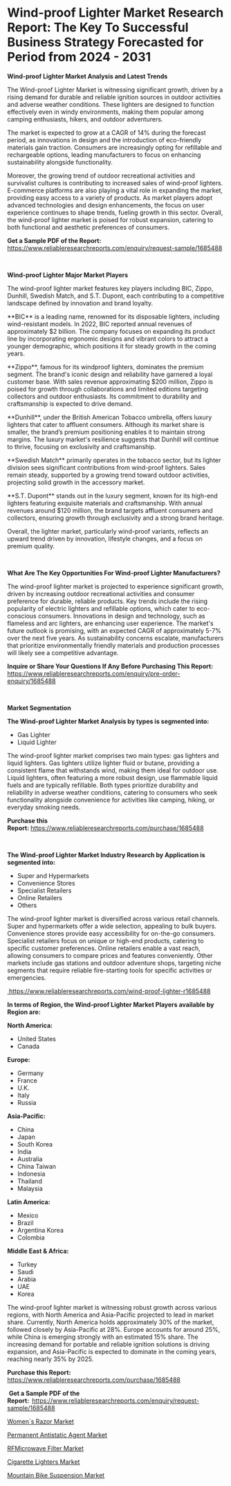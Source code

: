 <p><h1>Wind-proof Lighter Market Research Report: The Key To Successful Business Strategy Forecasted for Period from 2024 - 2031</h1></p><p><strong>Wind-proof Lighter Market Analysis and Latest Trends</strong></p>
<p><p>The Wind-proof Lighter Market is witnessing significant growth, driven by a rising demand for durable and reliable ignition sources in outdoor activities and adverse weather conditions. These lighters are designed to function effectively even in windy environments, making them popular among camping enthusiasts, hikers, and outdoor adventurers. </p><p>The market is expected to grow at a CAGR of 14% during the forecast period, as innovations in design and the introduction of eco-friendly materials gain traction. Consumers are increasingly opting for refillable and rechargeable options, leading manufacturers to focus on enhancing sustainability alongside functionality. </p><p>Moreover, the growing trend of outdoor recreational activities and survivalist cultures is contributing to increased sales of wind-proof lighters. E-commerce platforms are also playing a vital role in expanding the market, providing easy access to a variety of products. As market players adopt advanced technologies and design enhancements, the focus on user experience continues to shape trends, fueling growth in this sector. Overall, the wind-proof lighter market is poised for robust expansion, catering to both functional and aesthetic preferences of consumers.</p></p>
<p><strong>Get a Sample PDF of the Report:&nbsp;</strong> <a href="https://www.reliableresearchreports.com/enquiry/request-sample/1685488?utm_campaign=11&utm_medium=2&utm_source=Github&utm_content=ia&utm_term=06102024&utm_id=wind-proof-lighter">https://www.reliableresearchreports.com/enquiry/request-sample/1685488</a></p>
<p>&nbsp;</p>
<p><strong>Wind-proof Lighter Major Market Players</strong></p>
<p><p>The wind-proof lighter market features key players including BIC, Zippo, Dunhill, Swedish Match, and S.T. Dupont, each contributing to a competitive landscape defined by innovation and brand loyalty. </p><p>**BIC** is a leading name, renowned for its disposable lighters, including wind-resistant models. In 2022, BIC reported annual revenues of approximately $2 billion. The company focuses on expanding its product line by incorporating ergonomic designs and vibrant colors to attract a younger demographic, which positions it for steady growth in the coming years.</p><p>**Zippo**, famous for its windproof lighters, dominates the premium segment. The brand's iconic design and reliability have garnered a loyal customer base. With sales revenue approximating $200 million, Zippo is poised for growth through collaborations and limited editions targeting collectors and outdoor enthusiasts. Its commitment to durability and craftsmanship is expected to drive demand.</p><p>**Dunhill**, under the British American Tobacco umbrella, offers luxury lighters that cater to affluent consumers. Although its market share is smaller, the brand’s premium positioning enables it to maintain strong margins. The luxury market's resilience suggests that Dunhill will continue to thrive, focusing on exclusivity and craftsmanship.</p><p>**Swedish Match** primarily operates in the tobacco sector, but its lighter division sees significant contributions from wind-proof lighters. Sales remain steady, supported by a growing trend toward outdoor activities, projecting solid growth in the accessory market.</p><p>**S.T. Dupont** stands out in the luxury segment, known for its high-end lighters featuring exquisite materials and craftsmanship. With annual revenues around $120 million, the brand targets affluent consumers and collectors, ensuring growth through exclusivity and a strong brand heritage.</p><p>Overall, the lighter market, particularly wind-proof variants, reflects an upward trend driven by innovation, lifestyle changes, and a focus on premium quality.</p></p>
<p>&nbsp;</p>
<p><strong>What Are The Key Opportunities For Wind-proof Lighter Manufacturers?</strong></p>
<p><p>The wind-proof lighter market is projected to experience significant growth, driven by increasing outdoor recreational activities and consumer preference for durable, reliable products. Key trends include the rising popularity of electric lighters and refillable options, which cater to eco-conscious consumers. Innovations in design and technology, such as flameless and arc lighters, are enhancing user experience. The market's future outlook is promising, with an expected CAGR of approximately 5-7% over the next five years. As sustainability concerns escalate, manufacturers that prioritize environmentally friendly materials and production processes will likely see a competitive advantage.</p></p>
<p><strong>Inquire or Share Your Questions If Any Before Purchasing This Report:</strong> <a href="https://www.reliableresearchreports.com/enquiry/pre-order-enquiry/1685488?utm_campaign=11&utm_medium=2&utm_source=Github&utm_content=ia&utm_term=06102024&utm_id=wind-proof-lighter">https://www.reliableresearchreports.com/enquiry/pre-order-enquiry/1685488</a></p>
<p>&nbsp;</p>
<p><strong>Market Segmentation</strong></p>
<p><strong>The Wind-proof Lighter Market Analysis by types is segmented into:</strong></p>
<p><ul><li>Gas Lighter</li><li>Liquid Lighter</li></ul></p>
<p><p>The wind-proof lighter market comprises two main types: gas lighters and liquid lighters. Gas lighters utilize lighter fluid or butane, providing a consistent flame that withstands wind, making them ideal for outdoor use. Liquid lighters, often featuring a more robust design, use flammable liquid fuels and are typically refillable. Both types prioritize durability and reliability in adverse weather conditions, catering to consumers who seek functionality alongside convenience for activities like camping, hiking, or everyday smoking needs.</p></p>
<p><strong>Purchase this Report:&nbsp;</strong><a href="https://www.reliableresearchreports.com/purchase/1685488?utm_campaign=11&utm_medium=2&utm_source=Github&utm_content=ia&utm_term=06102024&utm_id=wind-proof-lighter">https://www.reliableresearchreports.com/purchase/1685488</a></p>
<p>&nbsp;</p>
<p><strong>The Wind-proof Lighter Market Industry Research by Application is segmented into:</strong></p>
<p><ul><li>Super and Hypermarkets</li><li>Convenience Stores</li><li>Specialist Retailers</li><li>Online Retailers</li><li>Others</li></ul></p>
<p><p>The wind-proof lighter market is diversified across various retail channels. Super and hypermarkets offer a wide selection, appealing to bulk buyers. Convenience stores provide easy accessibility for on-the-go consumers. Specialist retailers focus on unique or high-end products, catering to specific customer preferences. Online retailers enable a vast reach, allowing consumers to compare prices and features conveniently. Other markets include gas stations and outdoor adventure shops, targeting niche segments that require reliable fire-starting tools for specific activities or emergencies.</p></p>
<p><a href="https://www.reliableresearchreports.com/wind-proof-lighter-r1685488?utm_campaign=11&utm_medium=2&utm_source=Github&utm_content=ia&utm_term=06102024&utm_id=wind-proof-lighter">&nbsp;https://www.reliableresearchreports.com/wind-proof-lighter-r1685488</a></p>
<p><strong>In terms of Region, the Wind-proof Lighter Market Players available by Region are:</strong></p>
<p>
    <p> <strong> North America: </strong>
        <ul>
            <li>United States</li>
            <li>Canada</li>
        </ul>
        </p> 
    <p> <strong> Europe: </strong>
        <ul>
            <li>Germany</li>
            <li>France</li>
            <li>U.K.</li>
            <li>Italy</li>
            <li>Russia</li>
        </ul>
        </p> 
    <p> <strong> Asia-Pacific: </strong>
        <ul>
            <li>China</li>
            <li>Japan</li>
            <li>South Korea</li>
            <li>India</li>
            <li>Australia</li>
            <li>China Taiwan</li>
            <li>Indonesia</li>
            <li>Thailand</li>
            <li>Malaysia</li>
        </ul>
        </p> 
    <p> <strong> Latin America: </strong>
        <ul>
            <li>Mexico</li>
            <li>Brazil</li>
            <li>Argentina Korea</li>
            <li>Colombia</li>
        </ul>
        </p> 
    <p> <strong> Middle East & Africa: </strong>
        <ul>
            <li>Turkey</li>
            <li>Saudi</li>
            <li>Arabia</li>
            <li>UAE</li>
            <li>Korea</li>
        </ul>
    </p>
    </p>
<p><p>The wind-proof lighter market is witnessing robust growth across various regions, with North America and Asia-Pacific projected to lead in market share. Currently, North America holds approximately 30% of the market, followed closely by Asia-Pacific at 28%. Europe accounts for around 25%, while China is emerging strongly with an estimated 15% share. The increasing demand for portable and reliable ignition solutions is driving expansion, and Asia-Pacific is expected to dominate in the coming years, reaching nearly 35% by 2025.</p></p>
<p><strong>Purchase this Report: </strong><a href="https://www.reliableresearchreports.com/purchase/1685488?utm_campaign=11&utm_medium=2&utm_source=Github&utm_content=ia&utm_term=06102024&utm_id=wind-proof-lighter">https://www.reliableresearchreports.com/purchase/1685488</a></p>
<p>&nbsp;<strong>Get a Sample PDF of the Report:&nbsp;&nbsp;</strong><a href="https://www.reliableresearchreports.com/enquiry/request-sample/1685488?utm_campaign=11&utm_medium=2&utm_source=Github&utm_content=ia&utm_term=06102024&utm_id=wind-proof-lighter">https://www.reliableresearchreports.com/enquiry/request-sample/1685488</a></p>
<p><strong></strong></p>
<p><p><a href="https://github.com/KamrulHadi87/Market-Research-Report-List-1/blob/main/womens-razor-market.md?utm_campaign=11&utm_medium=2&utm_source=Github&utm_content=ia&utm_term=06102024&utm_id=wind-proof-lighter">Women`s Razor Market</a></p><p><a href="https://www.linkedin.com/pulse/permanent-antistatic-agent-market-share-size-trends-industry-rxcge?utm_campaign=11&utm_medium=2&utm_source=Github&utm_content=ia&utm_term=06102024&utm_id=wind-proof-lighter">Permanent Antistatic Agent Market</a></p><p><a href="https://issuu.com/reportprime-2/docs/rfmicrowave-filter-market-size-2030_6d1b51b2bf7de1?utm_campaign=11&utm_medium=2&utm_source=Github&utm_content=ia&utm_term=06102024&utm_id=wind-proof-lighter">RFMicrowave Filter Market</a></p><p><a href="https://github.com/ChristyMAguilar/Market-Research-Report-List-1/blob/main/cigarette-lighters-market.md?utm_campaign=11&utm_medium=2&utm_source=Github&utm_content=ia&utm_term=06102024&utm_id=wind-proof-lighter">Cigarette Lighters Market</a></p><p><a href="https://www.linkedin.com/pulse/mountain-bike-suspension-market-strategic-insights-product-nluqc?utm_campaign=11&utm_medium=2&utm_source=Github&utm_content=ia&utm_term=06102024&utm_id=wind-proof-lighter">Mountain Bike Suspension Market</a></p></p>